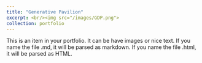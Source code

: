 ```yaml
---
title: "Generative Pavilion"
excerpt: <br/><img src="/images/GDP.png">
collection: portfolio
---
```

This is an item in your portfolio. It can be have images or nice text. If you name the file .md, it will be parsed as markdown. If you name the file .html, it will be parsed as HTML. 

